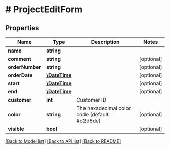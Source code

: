# # ProjectEditForm

## Properties

Name | Type | Description | Notes
------------ | ------------- | ------------- | -------------
**name** | **string** |  |
**comment** | **string** |  | [optional]
**orderNumber** | **string** |  | [optional]
**orderDate** | [**\DateTime**](\DateTime.md) |  | [optional]
**start** | [**\DateTime**](\DateTime.md) |  | [optional]
**end** | [**\DateTime**](\DateTime.md) |  | [optional]
**customer** | **int** | Customer ID |
**color** | **string** | The hexadecimal color code (default: #d2d6de) | [optional]
**visible** | **bool** |  | [optional]

[[Back to Model list]](../../README.md#models) [[Back to API list]](../../README.md#endpoints) [[Back to README]](../../README.md)
